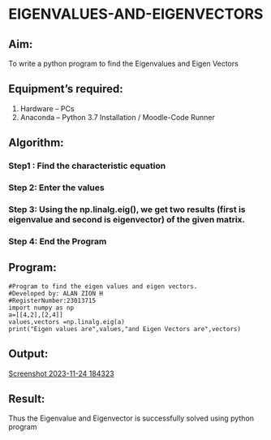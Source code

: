 # EIGENVALUES-AND-EIGENVECTORS
## Aim:
To write a python program to find the Eigenvalues and Eigen Vectors
## Equipment’s required:
1. 	Hardware – PCs
2. 	Anaconda – Python 3.7 Installation / Moodle-Code Runner
## Algorithm:
### Step1 : Find the characteristic equation
### Step 2: Enter the values
### Step 3: Using the np.linalg.eig(),  we get two results (first is eigenvalue and second is eigenvector) of the given matrix.
### Step 4: End the Program

## Program:
```
#Program to find the eigen values and eigen vectors.
#Developed by: ALAN ZION H
#RegisterNumber:23013715
import numpy as np
a=[[4,2],[2,4]]
values,vectors =np.linalg.eig(a)
print("Eigen values are",values,"and Eigen Vectors are",vectors)

```

## Output:
[Screenshot 2023-11-24 184323](https://github.com/ALANZION/EIGENVALUES-AND-EIGENVECTORS/assets/145743064/8d454bea-2693-4247-8e48-26839b50192c)

## Result:
Thus the Eigenvalue and Eigenvector is successfully solved using python program
